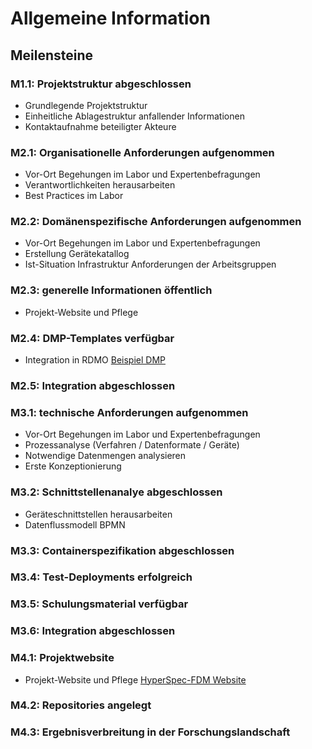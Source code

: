 # Allgemeine Information

## Meilensteine

### M1.1: Projektstruktur abgeschlossen
- Grundlegende Projektstruktur
- Einheitliche Ablagestruktur anfallender Informationen
- Kontaktaufnahme beteiligter Akteure 
### M2.1: Organisationelle Anforderungen aufgenommen
- Vor-Ort Begehungen im Labor und Expertenbefragungen
- Verantwortlichkeiten herausarbeiten
- Best Practices im Labor
### M2.2: Domänenspezifische Anforderungen aufgenommen
- Vor-Ort Begehungen im Labor und Expertenbefragungen
- Erstellung Gerätekatallog
- Ist-Situation Infrastruktur
Anforderungen der Arbeitsgruppen
### M2.3: generelle Informationen öffentlich
- Projekt-Website und Pflege
### M2.4: DMP-Templates verfügbar
- Integration in RDMO
[Beispiel DMP](https://github.com/HyperSpec-FDM/DMP/tree/main)
### M2.5: Integration abgeschlossen
### M3.1: technische Anforderungen aufgenommen
- Vor-Ort Begehungen im Labor und Expertenbefragungen
- Prozessanalyse (Verfahren / Datenformate / Geräte)
- Notwendige Datenmengen analysieren
- Erste Konzeptionierung
### M3.2: Schnittstellenanalye abgeschlossen
- Geräteschnittstellen herausarbeiten
- Datenflussmodell BPMN
### M3.3: Containerspezifikation abgeschlossen
### M3.4: Test-Deployments erfolgreich
### M3.5: Schulungsmaterial verfügbar
### M3.6: Integration abgeschlossen
### M4.1: Projektwebsite
- Projekt-Website und Pflege
[HyperSpec-FDM Website](https://www.fdm.hs-mannheim.de/)
### M4.2: Repositories angelegt
### M4.3: Ergebnisverbreitung in der Forschungslandschaft


